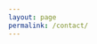 ```yaml
---
layout: page
permalink: /contact/
---
```


<!-- www.123formbuilder.com script begins here --><script type="text/javascript" defer src="//www.123formbuilder.com/embed/4602925.js" data-role="form" data-default-width="650px"></script><!-- www.123formbuilder.com script ends here -->